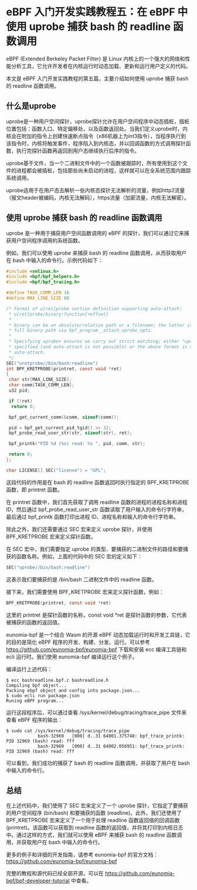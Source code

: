 # eBPF 入门开发实践教程五：在 eBPF 中使用  uprobe 捕获 bash 的 readline 函数调用

eBPF (Extended Berkeley Packet Filter) 是 Linux 内核上的一个强大的网络和性能分析工具，它允许开发者在内核运行时动态加载、更新和运行用户定义的代码。

本文是 eBPF 入门开发实践教程的第五篇，主要介绍如何使用 uprobe 捕获 bash 的 readline 函数调用。

## 什么是uprobe

uprobe是一种用户空间探针，uprobe探针允许在用户空间程序中动态插桩，插桩位置包括：函数入口、特定偏移处，以及函数返回处。当我们定义uprobe时，内核会在附加的指令上创建快速断点指令（x86机器上为int3指令），当程序执行到该指令时，内核将触发事件，程序陷入到内核态，并以回调函数的方式调用探针函数，执行完探针函数再返回到用户态继续执行后序的指令。

uprobe基于文件，当一个二进制文件中的一个函数被跟踪时，所有使用到这个文件的进程都会被插桩，包括那些尚未启动的进程，这样就可以在全系统范围内跟踪系统调用。

uprobe适用于在用户态去解析一些内核态探针无法解析的流量，例如http2流量（报文header被编码，内核无法解码），https流量（加密流量，内核无法解密）。

## 使用 uprobe 捕获 bash 的 readline 函数调用

uprobe 是一种用于捕获用户空间函数调用的 eBPF 的探针，我们可以通过它来捕获用户空间程序调用的系统函数。

例如，我们可以使用 uprobe 来捕获 bash 的 readline 函数调用，从而获取用户在 bash 中输入的命令行。示例代码如下：

```c
#include <vmlinux.h>
#include <bpf/bpf_helpers.h>
#include <bpf/bpf_tracing.h>

#define TASK_COMM_LEN 16
#define MAX_LINE_SIZE 80

/* Format of u[ret]probe section definition supporting auto-attach:
 * u[ret]probe/binary:function[+offset]
 *
 * binary can be an absolute/relative path or a filename; the latter is resolved to a
 * full binary path via bpf_program__attach_uprobe_opts.
 *
 * Specifying uprobe+ ensures we carry out strict matching; either "uprobe" must be
 * specified (and auto-attach is not possible) or the above format is specified for
 * auto-attach.
 */
SEC("uretprobe//bin/bash:readline")
int BPF_KRETPROBE(printret, const void *ret)
{
 char str[MAX_LINE_SIZE];
 char comm[TASK_COMM_LEN];
 u32 pid;

 if (!ret)
  return 0;

 bpf_get_current_comm(&comm, sizeof(comm));

 pid = bpf_get_current_pid_tgid() >> 32;
 bpf_probe_read_user_str(str, sizeof(str), ret);

 bpf_printk("PID %d (%s) read: %s ", pid, comm, str);

 return 0;
};

char LICENSE[] SEC("license") = "GPL";
```

这段代码的作用是在 bash 的 readline 函数返回时执行指定的 BPF_KRETPROBE 函数，即 printret 函数。

在 printret 函数中，我们首先获取了调用 readline 函数的进程的进程名称和进程 ID，然后通过 bpf_probe_read_user_str 函数读取了用户输入的命令行字符串，最后通过 bpf_printk 函数打印出进程 ID、进程名称和输入的命令行字符串。

除此之外，我们还需要通过 SEC 宏来定义 uprobe 探针，并使用 BPF_KRETPROBE 宏来定义探针函数。

在 SEC 宏中，我们需要指定 uprobe 的类型、要捕获的二进制文件的路径和要捕获的函数名称。例如，上面的代码中的 SEC 宏的定义如下：

```c
SEC("uprobe//bin/bash:readline")
```

这表示我们要捕获的是 /bin/bash 二进制文件中的 readline 函数。

接下来，我们需要使用 BPF_KRETPROBE 宏来定义探针函数，例如：

```c
BPF_KRETPROBE(printret, const void *ret)
```

这里的 printret 是探针函数的名称，const void *ret 是探针函数的参数，它代表被捕获的函数的返回值。

eunomia-bpf 是一个结合 Wasm 的开源 eBPF 动态加载运行时和开发工具链，它的目的是简化 eBPF 程序的开发、构建、分发、运行。可以参考 <https://github.com/eunomia-bpf/eunomia-bpf> 下载和安装 ecc 编译工具链和 ecli 运行时。我们使用 eunomia-bpf 编译运行这个例子。

编译运行上述代码：

```console
$ ecc bashreadline.bpf.c bashreadline.h
Compiling bpf object...
Packing ebpf object and config into package.json...
$ sudo ecli run package.json
Runing eBPF program...
```

运行这段程序后，可以通过查看 /sys/kernel/debug/tracing/trace_pipe 文件来查看 eBPF 程序的输出：

```console
$ sudo cat /sys/kernel/debug/tracing/trace_pipe
            bash-32969   [000] d..31 64001.375748: bpf_trace_printk: PID 32969 (bash) read: fff 
            bash-32969   [000] d..31 64002.056951: bpf_trace_printk: PID 32969 (bash) read: fff
```

可以看到，我们成功的捕获了 bash 的 readline 函数调用，并获取了用户在 bash 中输入的命令行。

## 总结

在上述代码中，我们使用了 SEC 宏来定义了一个 uprobe 探针，它指定了要捕获的用户空间程序 (bin/bash) 和要捕获的函数 (readline)。此外，我们还使用了 BPF_KRETPROBE 宏来定义了一个用于处理 readline 函数返回值的回调函数 (printret)。该函数可以获取到 readline 函数的返回值，并将其打印到内核日志中。通过这样的方式，我们就可以使用 eBPF 来捕获 bash 的 readline 函数调用，并获取用户在 bash 中输入的命令行。

更多的例子和详细的开发指南，请参考 eunomia-bpf 的官方文档：<https://github.com/eunomia-bpf/eunomia-bpf>

完整的教程和源代码已经全部开源，可以在 <https://github.com/eunomia-bpf/bpf-developer-tutorial> 中查看。
